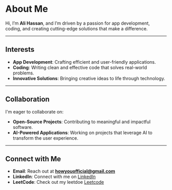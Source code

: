 # About Me

Hi, I’m **Ali Hassan**, and I’m driven by a passion for app development, coding, and creating cutting-edge solutions that make a difference.

---


## Interests
- **App Development**: Crafting efficient and user-friendly applications.
- **Coding**: Writing clean and effective code that solves real-world problems.
- **Innovative Solutions**: Bringing creative ideas to life through technology.

---

## Collaboration
I'm eager to collaborate on:
- **Open-Source Projects**: Contributing to meaningful and impactful software.
- **AI-Powered Applications**: Working on projects that leverage AI to transform the user experience.

---

## Connect with Me
- **Email**: Reach out at **howyouofficial@gmail.com**
- **LinkedIn**: Connect with me on [LinkedIn](https://www.linkedin.com/in/ali-hassan-8b7609327/)
- **LeetCode**: Check out my leetdoe [Leetcode](https://leetcode.com/u/howyoucode/)
